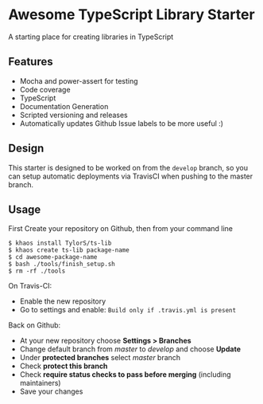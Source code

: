 # Awesome TypeScript Library Starter

A starting place for creating libraries in TypeScript

## Features
  - Mocha and power-assert for testing
  - Code coverage
  - TypeScript
  - Documentation Generation
  - Scripted versioning and releases
  - Automatically updates Github Issue labels to be more useful :)
  
## Design

This starter is designed to be worked on from the `develop` branch, so you
can setup automatic deployments via TravisCI when pushing to the master branch.

## Usage

First Create your repository on Github, then from your command line
 
```shell
$ khaos install TylorS/ts-lib
$ khaos create ts-lib package-name
$ cd awesome-package-name
$ bash ./tools/finish_setup.sh
$ rm -rf ./tools
```

On Travis-CI:

- Enable the new repository
- Go to settings and enable: `Build only if .travis.yml is present`

Back on Github:

- At your new repository choose **Settings > Branches**
- Change default branch from *master* to *develop* and choose **Update**
- Under **protected branches** select *master* branch
- Check **protect this branch**
- Check **require status checks to pass before merging** (including maintainers)
- Save your changes
